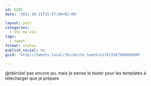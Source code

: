 ```yaml
---
id: 6285
date: '2011-10-21T15:57:06+02:00'

layout: post
categories:
  - Vis ma vie
tags:
  - tweet
format: status
publish_social: no
guid: 'http://tweets.local/?birdsite_tweet=127413107948666880'

---
```


@nbirckel pas encore pu, mais je pense le tester pour les templates à télécharger que je prépare